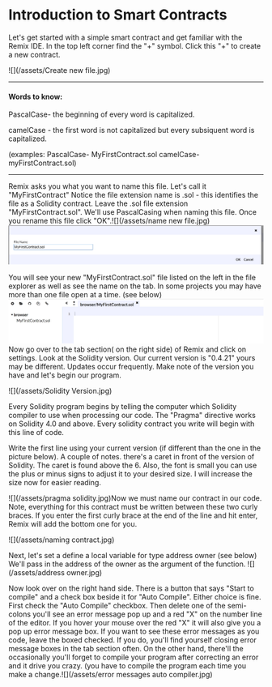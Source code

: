 # Introduction to Smart Contracts

Let's get started with a simple smart contract and get familiar with the Remix IDE. In the top left corner find the "+" symbol. Click this "+" to create a new contract.

![](/assets/Create new file.jpg)

---

#### Words to know:

PascalCase- the beginning of every word is capitalized.

camelCase - the first word is not capitalized but every subsiquent word is capitalized.

\(examples:     PascalCase- MyFirstContract.sol          camelCase- myFirstContract.sol\)

---

Remix asks you what you want to name this file. Let's call it "MyFirstContract" Notice the file extension name is .sol - this identifies the file as a Solidity contract. Leave the .sol file extension "MyFirstContract.sol". We'll use PascalCasing when naming this file. Once you rename this file click "OK".![](/assets/name new file.jpg)![](/assets/MyFirstContract.jpg)

You will see your new "MyFirstContract.sol" file listed on the left in the file explorer as well as see the name on the tab. In some projects you may have more than one file open at a time. \(see below\) ![](/assets/MyFirstContractTab.jpg)Now go over to the tab section\( on the right side\)  of Remix and click on settings. Look at the Solidity version. Our current version is "0.4.21" yours may be different. Updates occur frequently. Make note of the version you have and let's begin our program.

![](/assets/Solidity Version.jpg)

Every Solidity program begins by telling the computer which Solidity compiler to use when processing our code. The "Pragma" directive works on Solidity 4.0 and above. Every solidity contract you write will begin with this line of code.

Write the first line using your current version \(if different than the one in the picture below\).  A couple of notes. there's a caret in front of the version of Solidity. The caret is found above the 6. Also, the font is small you can use the plus or minus signs to adjust it to your desired size. I will increase the size now for easier reading.

![](/assets/pragma solidity.jpg)Now we must name our contract in our code. Note, everything for this contract must be written between these two curly braces. If you enter the first curly brace at the end of the line and hit enter, Remix will add the bottom one for you.

![](/assets/naming contract.jpg)

Next, let's set a define a local variable for type address owner  \(see below\) We'll pass in the address of the owner as the argument of the function. ![](/assets/address owner.jpg)

Now look over on the right hand side. There is a button that says "Start to compile" and a check box beside it for "Auto Compile". Either choice is fine. First check the "Auto Compile" checkbox. Then delete one of the semi-colons you'll see an error message pop up and a red "X" on the number line of the editor. If you hover your mouse over the red "X" it will also give you a pop up error message box. If you want to see these error messages as you code, leave the boxed checked. If you do, you'll find yourself closing error message boxes in the tab section often. On the other hand, there'll the occasionally you'll forget to compile your program after correcting an error and it drive you crazy. \(you have to compile the program each time you make a change.![](/assets/error messages auto compiler.jpg)



